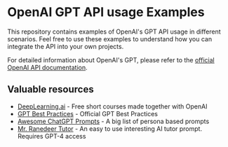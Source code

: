 # OpenAI GPT API usage Examples

This repository contains examples of OpenAI's GPT API usage in different scenarios. Feel free to use these examples to understand how you can integrate the API into your own projects.

For detailed information about OpenAI's GPT, please refer to the [official OpenAI API documentation](https://platform.openai.com/docs/introduction).

## Valuable resources

- [DeepLearning.ai](https://learn.deeplearning.ai/) - Free short courses made together with OpenAI
- [GPT Best Practices](https://platform.openai.com/docs/guides/gpt-best-practices) - Official GPT Best Practices
- [Awesome ChatGPT Prompts](https://github.com/f/awesome-chatgpt-prompts) - A big list of persona based prompts
- [Mr. Ranedeer Tutor](https://github.com/JushBJJ/Mr.-Ranedeer-AI-Tutor) - An easy to use interesting AI tutor prompt. Requires GPT-4 access
